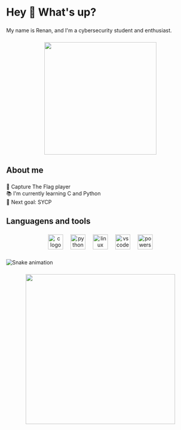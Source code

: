 <h1 align="left">Hey 👋 What's up?</h1>

###

<p align="left">My name is Renan, and I'm a cybersecurity student and enthusiast.</p>

###

<div align="center">
  <img height="300" src="https://media1.tenor.com/m/QGfhvbfZW8sAAAAC/kalilinux.gif"  />
</div>

###

<h2 align="left">About me</h2>

###

<p align="left">🚩 Capture The Flag player<br>📚 I'm currently learning C and Python<br>🎯 Next goal: SYCP</p>

###

<h2 align="left">Languagens and tools</h2>

###

<div align="center">
  <img src="https://cdn.jsdelivr.net/gh/devicons/devicon/icons/c/c-original.svg" height="40" alt="c logo"  />
  <img width="12" />
  <img src="https://cdn.jsdelivr.net/gh/devicons/devicon/icons/python/python-original.svg" height="40" alt="python logo"  />
  <img width="12" />
  <img src="https://cdn.jsdelivr.net/gh/devicons/devicon/icons/linux/linux-original.svg" height="40" alt="linux logo"  />
  <img width="12" />
  <img src="https://cdn.jsdelivr.net/gh/devicons/devicon/icons/vscode/vscode-original.svg" height="40" alt="vscode logo"  />
  <img width="12" />
  <img src="https://skillicons.dev/icons?i=powershell" height="40" alt="powershell logo"  />
</div>

###

<img src="https://raw.githubusercontent.com/nuxyel/nuxyel/output/snake.svg" alt="Snake animation" />

###

<div align="center">
  <img height="400" src="https://64.media.tumblr.com/c3b1be6a2c0c2bacaf7fd48940841c31/c5f7c9958b5abd90-19/s500x750/3bbc98c980062fa72798b78820eb23d155bf52b8.gif"  />
</div>

###
